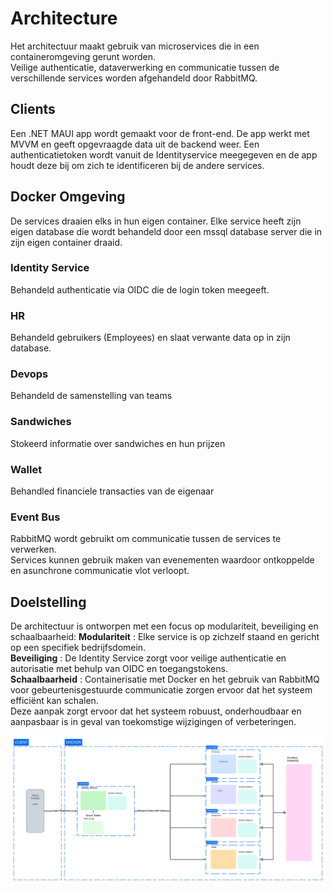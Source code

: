 # Architecture
Het architectuur maakt gebruik van microservices die in een containeromgeving gerunt worden.  
Veilige authenticatie, dataverwerking en communicatie tussen de verschillende services worden afgehandeld door RabbitMQ.
## Clients
Een .NET MAUI app wordt gemaakt voor de front-end. 
De app werkt met MVVM en geeft opgevraagde data uit de backend weer.
Een authenticatietoken wordt vanuit de Identityservice meegegeven en de app houdt deze bij om zich te identificeren bij de andere services.
## Docker Omgeving
De services draaien elks in hun eigen container. 
Elke service heeft zijn eigen database die wordt behandeld door een mssql database server die in zijn eigen container draaid.
### Identity Service
Behandeld authenticatie via OIDC die de login token meegeeft.
### HR
Behandeld gebruikers (Employees) en slaat verwante data op in zijn database.
### Devops
Behandeld de samenstelling van teams
### Sandwiches
Stokeerd informatie over sandwiches en hun prijzen
### Wallet
Behandled financiele transacties van de eigenaar
### Event Bus
RabbitMQ wordt gebruikt om communicatie tussen de services te verwerken.  
Services kunnen gebruik maken van evenementen waardoor ontkoppelde en asunchrone communicatie vlot verloopt.
## Doelstelling
De architectuur is ontworpen met een focus op modulariteit, beveiliging en schaalbaarheid:
**Modulariteit** : Elke service is op zichzelf staand en gericht op een specifiek bedrijfsdomein.  
**Beveiliging** : De Identity Service zorgt voor veilige authenticatie en autorisatie met behulp van OIDC en toegangstokens.  
**Schaalbaarheid** : Containerisatie met Docker en het gebruik van RabbitMQ voor gebeurtenisgestuurde communicatie zorgen ervoor dat het systeem efficiënt kan schalen.  
Deze aanpak zorgt ervoor dat het systeem robuust, onderhoudbaar en aanpasbaar is in geval van toekomstige wijzigingen of verbeteringen.  


![diagram](architecture_diagram.png)
